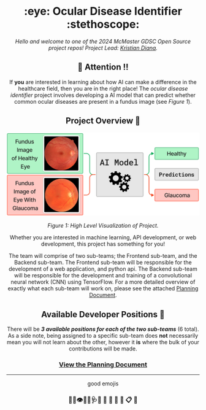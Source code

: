 <h1 align="center"> :eye: Ocular Disease Identifier :stethoscope:</h1>

<div align="center">


*Hello and welcome to one of the 2024 McMaster GDSC Open Source project repos! Project Lead: [Kristian Diana](https://github.com/kristiandiana).*



## :loudspeaker: Attention :bangbang:

If **you** are interested in learning about how AI can make a difference in the healthcare field, then you are in the right place! The *ocular disease identifier* project involves developing a AI model that can predict whether common ocular diseases are present in a fundus image (see *Figure 1*).


## Project Overview :page_with_curl: 

![Figure 1](images/Figure1.png)
<p align="center"><em>Figure 1: High Level Visualization of Project.</em></p>

Whether you are interested in machine learning, API development, or web development, this project has something for you! 

The team will comprise of two sub-teams; the Frontend sub-team, and the Backend sub-team. 
The Frontend sub-team will be responsible for the development of a web application, and python api. The Backend sub-team will be responsible for the development and training of a convolutional neural network (CNN) using TensorFlow. For a more detailed overview of exactly what each sub-team will work on, please see the attached [Planning Document](./PLAN.md).





## Available Developer Positions :busts_in_silhouette:



There will be ***3 available positions for each of the two sub-teams*** (6 total). As a side note, being assigned to a specific sub-team does **not** necessarily mean you will not learn about the other, however it **is** where the bulk of your contributions will be made.


### [View the Planning Document](./PLAN.md)


--------------------------
good emojis
### :loudspeaker::bell::eye::health_worker::stethoscope::hospital: :open_file_folder: :file_folder:  :scroll: :open_book: :clipboard: :bookmark_tabs:

</div>
